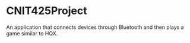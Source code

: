 # CNIT425Project
An application that connects devices through Bluetooth and then plays a game similar to HQX.
